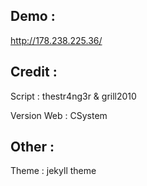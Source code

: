 ## Demo :
http://178.238.225.36/

## Credit :
Script : thestr4ng3r & grill2010

Version Web : CSystem

## Other :
Theme : jekyll theme

